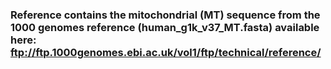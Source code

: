 ### Reference contains the mitochondrial (MT) sequence from the 1000 genomes reference (human_g1k_v37_MT.fasta) available here: ftp://ftp.1000genomes.ebi.ac.uk/vol1/ftp/technical/reference/

